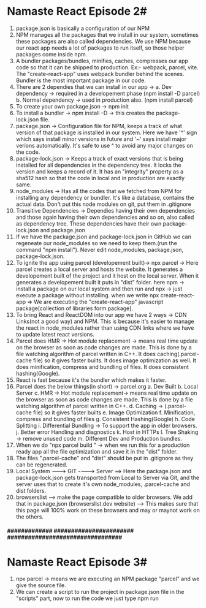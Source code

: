 # Namaste React Episode 2#
1. package.json is basically a configuration of our NPM
2. NPM manages all the packages that we install in our system, sometimes these packages are also called dependencies. We use NPM because our react app needs a lot of packages to run itself, so those helper packages come inside npm.
3. A bundler packages/bundles, minifies, caches, compresses our app code so that it can be shipped to production. Ex:- webpack, parcel, vite. The "create-react-app" uses webpack bundler behind the scenes. Bundler is the most important package in our code. 
4. There are 2 dependies that we can install in our app -> 
    a. Dev dependency -> required in a developement phase (npm install -D parcel)
    b. Normal dependency -> used in production also.   (npm install parcel)
5. To create your own package.json -> npm init
6. To install a bundler -> npm install -D <bundler name> -> this creates the package-lock.json file.
7. package.json -> Configuration file for NPM, keeps a track of what version of that package is installed in our system. 
        Here we have '^' sign which says install minor versions in future and '~' says install major verions automatically. It's safe to use ^ to avoid any major changes on the code.
8. package-lock.json -> Keeps a track of exact versions that is being installed for all dependencies in the dependency tree. It locks the version and keeps a record of it. It has an "integrity" property as a sha512 hash so that the code in local and in production are exactly same. 
9. node_modules -> Has all the codes that we fetched from NPM for installing any dependency or bundler. It's like a database, contains the actual data. Don't put this node modules on git, put them in .gitignore
10. Transitive Dependencies -> Dependies having their own dependencies and those again having their own dependencies and so on, also called as dependency tree. These dependencies have their own package-lock.json and package.json
11. If we have the package.json and package-lock.json in GitHub we can regeneate our node_modules so we need to keep them.(run the command "npm install"). Never edit node_modules, package.json, package-lock.json.
12. To ignite the app using parcel (developement built)-> npx parcel <source file name> -> Here parcel creates a local server and hosts the website. It generates a developement built of the project and it host on the local server. When it generates a developement built it puts in "dist" folder.
    here npm -> install a package on our local system and then run and npx -> just execute a package without installing. 
    when we write npx create-react-app <App Name> => We are executing the "create-react-app" javascript package[collection of libraries form package].
13. To bring React and ReactDOM into our app we have 2 ways -> CDN Links(not a good way) and NPM. This is because it's easier to manage the react in node_modules rather than using CDN links where we have to update latest react versions.
14. Parcel does HMR -> Hot module replacement -> means real time update on the browser as soon as code changes are made. This is done by a file watching algorithm of parcel written in C++. It does caching(.parcel-cache file) so it  gives faster builts. It does image optimization as well. It does minification, compress and bundling of files. It does consistent hashing(Google).
15. React is fast because it's the bundler which makes it faster.
16. Parcel does the below things(in short) -> parcel.org
    a. Dev Built
    b. Local Server
    c. HMR -> Hot module replacement-> means real time update on the browser as soon as code changes are made. This is done by a file watching algorithm of parcel written in C++.
    d. Caching -> (.parcel-cache file) so it  gives faster builts
    e. Image Optimization
    f. Minification, compress and bundling of files
    g. Consistent Hashing(Google)
    h. Code Splitting
    i. Differential Bundling -> To support the app in older browsers.
    j. Better error Handling and diagnostics
    k. Host in HTTPs
    l. Tree Shaking -> remove unused code
    m. Different Dev and Production bundles.
17. When we do "npx parcel build <source file name>" -> when we run this for a production ready app all the file optimization and save it in the "dist" folder.
18. The files ".parcel-cache" and "dist" should be put in .gitignore as they can be regenerated.
19. Local System ---> GIT ----> Server ==> Here the package.json and package-lock.json gets transported from Local to Server via Git, and the server uses that to create it's own node_modules, .parcel-cache and dist folders.
20. browserslist --> make the page compatible to older browsers. We add that in package.json (browserslist.dev website) --> This makes sure that this page will 100% work on these browsers and may or maynot work on the others.

#####  ############# ####################### ################################# ##############################################

# Namaste React Episode 3#

1. npx parcel <source file name> -> means we are executing an NPM package "parcel" and we give the source file.
2. We can create a script to run the project in package.json file in the "scripts" part, now to run the code we just type npm run <script tag>. (Only for "start" tag we can also write "npm start").
3. JSX and React both are different. We can write React without JSX, it's just that JSX makes it easier. JSX is not HTML inside JS, both are different. JSX is an HTML like or XML like syntax. JSX is a different syntax.
4. JSX is not a valid JavaScript syntax, they only understand ECMA script, for browser to understand JSX, parcel does the job behind the scenes. It is transpiled before it goes to JS engine and then JS engine understands the code. Now Parcel doesn't do the transpiling itself, it gives the responsiblity to Babel(it's a package). Basically Babel's job is to convert JSX to React code.
5. Behind the scenes the JSX is converted to React.createElement which then makes a JS object and is rendered in DOM as an HTML element.
    JSX => React.createElement() => React.createElement - JS Object => rendered to an HTML Element. All these are done by Babel.
    "class" attribute in HTML => "className" attribute in JSX. Inside a JSX we can run any JavaScript expression, function inside a {}.
6. For mutiline JSX statements, wrap them under () so that Babel understands where JSX starts and ends. A JSX part in the code is a     React Element. React code is readable because of JSX. 
7. React Components -> Class based Components(Old way) and Functional Components. Component Composition -> Composing or adding one component into other.
8. For Functional components, they are just javascript functions that returns some JSX elemnt. Make sure to start the function name in capital letters. React Element is an object and React Component is a function.
9. A React element is a normal JavaScript variable, so to add that in a React functional component or to add that in another React element we just enclose it inside {}. Now to add a React functional component in another element or a component we just enclose it inside < Component Name />
10. Whatever data comes inside {} JSX won't blindly run it, it will sanitize and see if the data is ok to be processed. JSX Expression must have only one parent element. We can use React.Fragement that is used as an empty tag to wrap up the entire JSX. We can use <> </> in place of React.Fragement. Can we use multiple roots? Can we use a React.Fragement inside another React.Fragement ?

#####  ############# ####################### ################################# ##############################################

# Namaste React Episode 4#

1. Before building any app make sure to plan it first properly and then start coding.
2. React Components are just like JavaScript functions, we can reuse them repeatedly. Never create a component inside another component.
3. To add inline css in react component(within the HTML tags) you need to give them as JS objects {}.
4. React props -> also known as properties. Just like React Functional Components are javascript functions, similarly React props are the arguments of the function. Passing props to a component => passing arguments to a function. Props are just JS objects that wraps all the details. When we have to dynamically pass some data into a component, we pass it as a prop.
5. Config driven UI -> Managing the data how it looks on an UI using data or using configs or big JSON datas that comes from the backend.
6. While using map functions in react make sure to use "key" paramter, and in that never use indexes.

#####  ############# ####################### ################################# ##############################################

# Namaste React Episode 5#
1. The best industry practice is to make seperate files for seperate components and keep all the source code in the "src" folder.
    In that folder there will be a components folder. You can use Js as well as Jsx extenstion, it doesn't matter much.
2. Never keep the hard coded data or the hard coded urls in the component files, make sure you keep them in a seperate folder (utils folder) and in a seperate file(say config.js or constant.js). Since these js files are not a component so the name starts with small letters. All the constant variables should be written in full uppercase.
3. There are 2 different types of import and export. 
    a) Normal export/import => export default <function/variable name> => when we have to export only one file, we cannot write this command twice. While importing these this we can just mention the name. Example:- import CDN_URL from "../Utils/constant";
    b) Named export/import => export const <function/variable name> => here we mention export at the time of declaring the variable, so we can export multipe things at a time. While importing this named export make sure to mention them inside {}. 
    Example:- import {CDN_URL} from "../Utils/constant"; => we can import multiple components together like this.
    We can combine default and named exports in a single file.
4. All these React and other frameworks makes sure that the data layer and the UI layer are in sync, they help in faster DOM manipulation. React makes the DOM operations superfast and efficient.
5. A React HOOK is a normal JS utility function that is prebuilt and is given to us by React, only thing is these functions have some logic written behind the scenes. We need to use named import command to import hooks in our program.
    a) useState() hooks -> it is used to create state variables and maintains the state of our component. The scope of the local state variable is inside the component. Whenever a state variable updates React re-renders the component.
    Whenever a user makes any changes in UI or does any action, the data should be updated. Whenever there is something that changes on the UI we use a local state variable to handle that. useState() is a hook that helps us to manage this state variable across the UI.
    b) useEffet() hooks ->
6. React uses "Reconciliation Algorithm" which is also known as "React fiber"(came up in React version 16). It is used to differentiate one tree from the other and it determines what needs to be changed in UI and what not using a "diff" algorithm. A DOM stands for Document Object Model where Document is the HTML document, Object are the HTML Tags like <h1>, <h2>, <div>.. and the Model is the document structure where we have the HTML tags in the chronological order. React Fiber study material -> https://github.com/acdlite/react-fiber-architecture
7. Virtual DOM -> It is the representation of the actual DOM in the form of a JS object. So there will be an object of existing DOM, once we make any change there is a new object is created, react finds out the difference between these 2 objects and then it actually updates the DOM. React does efficient DOM manipulation and that's why it's fast.
    Example:- A real DOM          A Virtual DOM
            <head>                If you do "console.log(<Body />)" it prints a nested object in the console, that is the Virtual DOM.
                <body>
                    <div>
                    </div>
                </body>
            </head>
8. Diff Algorithm -> It compares and finds the difference between 2 virtual DOMs, updates the actual DOM accordingly on every render cycle. That's how React becomes faster because finding out the difference between two HTML code is tuff but finding out the difference between 2 objects is easier. React doesn't touch the actual DOM much and that's another reason why React is so fast.
9. Whenever there is a change in state variable React will immediately find out the difference between the Virtual DOM and it will re-render/update our component and update the actual DOM. Why not to use indexes as the React key?
10. Incremental rendering -> The ability to split rendering work into chunks and spread it out over multiple frames. React uses "one way data binding".

#####  ############# ####################### ################################# ##############################################

# Namaste React Episode 6#

1. A state is a built-in React object that is used to contain data or information about the component. Say there is a variable in react and on click of a button that variable changes and it shows up in UI. So for that react needs to track the variable so that the data layer is in sync with UI layer. Now React cannot do that on a normal variable and can only track local state variables. So to create and monitor changes on the local state variable we use useState hook. Every component in React maintains a "State", we can put all the variables in this state and everytime we have to create a local variable we use state in it. Never write a useState inside if-else/for-loop and outside functional component.
"useState is a hook that React gives us to create state variables inside a functional component."
2. In useState hook react gives us two things in the form of an array, a state variable and a function to update the state variable. Now whenever this state variable changes react will immediately update the UI. Whenever the state variable changes React re-renders the whole component. Whenever a state variable is updated React re-renders the entire component(Reconciliation).
3. Hooks are just normal JS functions which React gives us to obtain a certain functionality.
4. There are 2 ways to call an API. *Read about microservices and monolith
    a) Load -> Call API -> Render the page
    b) Load -> Show something on the page -> Call API -> Render the page  ==> This is mostly preferred as the page will be available all the time. To use this functionality React gives us access to the most important "useEffect" hook.
5. useEffect() takes in a callback function and that function is called whenever useEffect wants it to be called. This function is called after every component render and component render happens whenever there is a state change or there is any props change. If we don't want to run the useEffect on every re-render we can pass a dependency array to it. If that is not dependent on anything then it will be called just once when the page loads for the first time. It's a hook that React gives us and it's callled after the component renders.
6. When you have a useEffect with a callback function with empty dependency array, it will be called once after first render. Now if the dependency array has something then it will be called once after render and everytime the dependency is rendered. So the flow happens like this ==> First the page is rendered => the initial data is rendered => then the page loads with final data. We can return a function in useEffect hook mainly whenever we want to unmount the component.

#####  ############# ####################### ################################# ##############################################

# Namaste React Episode 7#

1. In useEffect if there is no dependency array mentioned (apart from a blank array) it will be called after each and every render. If a blank array is kept then it means there is no dependency and it will be called only after the first render.
2. createBrowserRouter => function that we get from "react-router-dom" that helps us to create routing. It takes some configuration in the form of an array and each path is an object having these 2 parameters.
    a) path => denotes the path
    b) element => denotes which component will be loaded for the particular path.
    Note:- Create the router below the component as everything runs in a sequence.
3. RouterProvider => component that we get from "react-router-dom" that helps us to provide he routing to our app. It passes it like a prop.
4. React Router DOM gives us a hook "useRouteError" which gives us an error object, it gives us an information on what type of error we have and we can display this on our page to show what kind of error we have.
5. The problem with anchor tag is that it refreshes the entire page. React pages are SPA (Single Page Applications), they don't make a network call when we change pages. To avoid this "react-router-dom" gives us a "Link", used exactly like our anchor tag(replace "href" with "to"). Behind the scenes Link tag uses and anchor tag only.
6. There are 2 types of routing => 
    a) Client side routing => When we click on a page it goes to another page without making a network call, we just load a different component.
    b) Server side routing => Way by which all our pages come from the server.
7. We can create multiple children of our Route. "React-router-dom" gives us access to "Outlet" component to create nested routes and this will be filled by the children configuration. It's a place where we an fill our children configs.
8. "React-router-dom" gives us access to a hook called as "useParams" which reads the dynamic url and takes the "id" from the browser. The best thing about creating more and more components is that it makes the code "modular", "reusable", "cleaner", "maintainable", "testable". There is also something called as "useSearchParams()" hook which is used when the id is attached with something else in browser[Ex:- youtube video id has "/watch?v=" with it so we can't use useParams hook here]. Read about => URLSearchParams.

#####  ############# ####################### ################################# ##############################################

# Namaste React Episode 8#

1. React initially started with class based components, the most important part of class based component is the render() method. Just like in functional components return a JSX here similarly here render method returns a JSX.
2. The "props" in functional component is replaced by "this.props" in class based components. A "constructor" is a method that is called automatically during the creation of an object from the class. The constructor for a React component is called before it is mounted. When implementing the constructor for a React.Component subclass, we should call super(props) before any other statement. Otherwise, this.props will be undefined in the constructor, which can lead to bugs.
3. Constructor is something that is used for initialization and it is a place where the state variables are created. Whenever we load a class a constructor is called first. In class based components all the state variables are created as a part of the same object.
4. In class based components first the constructor is called then the class is rendered and then componentDidMount() is called.
    constructor() ==> Render() ==> componentDidMount(). So the best place to make an API call in class based component is componentDidMount().
5. Reason why constructor() is called first because its the place where things are initialized first. Whenever React renders it does it in 2 phases
    a) Render Phase => It includes render() and constructor(). This is the phase where the DOM is updated.
    b) Commit Phase => It includes componentDidMount(). This is the phase where React is actually modifying the DOM and then calls componentDidMount().
6. Because the Commit Phase takes time(because API call takes time) so React tries to complete the render phase first for all the child components before starting the commit phase. When the commit phase starts and there are 2 children and 1 parent then react will complete the commit for the first, then second and then parent. So the chronology is as follows:-
    Parent Constructor => Parent Render => First child constructor => First child render => Second child constructor => second child render => first child componentDidMount() => second child componentDidMount() => Parent componentDidMount().
7. componentDidMount can be made async but useEffect can't be, why??? || find the purpose of constructor(props) and super(props)
8. When there is an API call or any state changes in componentDidMount() phase the component re-renders and updates which called the componentDidUpdate() phase. Basically after first render componentDidMount() is called and after next every re-render componentDidUpdate is called. componentWillUnount() will be called when the component is unmounted from the DOM tree, basically when we move to someother page leaving the current page.

#####  ############# ####################### ################################# ##############################################

# Namaste React Episode 9#
1. We build functions in JS so that we can wrap up a small logic into a function and to benefit from these 3 things -> 
    a) Modularity => breaking down code into meaningful pieces
    b) Readability c) Reusability
2. Difference between hook and a functional component -> functional component returns a JSX whereas hooks returns a JS/array/value.
3. Window: online event => an event listener, when you go online the browser detects it. Clear event listeners once you go out of the component else browser will keep on storing it. This can be done in unmounting part of useEffect.
4. In large scale production ready apps we cant ask the bundler to have just one index.js file. This is the reason we do Chunking/Code Splitting/Dynamic Bundling/Lazy Loading/On demand loading. All of these are same concepts. Bundling is good but to a certain limit, till the time it's logical.
5. To do lazy loading we do that inside the lazy() function which comes from React Library as a named import. When we load the component on demand loading react tries to suspend it upon rendering because the code is not there. To solve this we use "Suspense", which takes care of the suspending part automatically.
6. Suspense takes a prop known as "fallback" which loads the shimmer unless the actual page is loaded. NEVER dynamically load/lazy load components inside another component because this will be lazy loaded after every render cycle which is not preferred. Always lazy load on the top where you are importing.

#####  ############# ####################### ################################# ##############################################

# Namaste React Episode 10#

1. scss -> mordern way of writing css, at the end scss is converted to css. There are different ways to add a css file(know pros and cons  of all of these)
        a) A normal css file.           b) An scss file.            c)Inline css -> it takes a js object in the html tag itself
        d) Using Component or UI libraries like Material UI, Base UI, Ant, Chakra   e) Styled components
    In this we will be using Tailwind CSS. PostCSS -> Tool for transforming CSS to JavaScript.
2. .postcssrc file tells the bundler that while it is building up a developement or a production build, we will be using tailwind so compile our tailwind. We use square bracket notation => w-[200px] to give exact dimentions. Tailwind creates a dynamic class for us in this case.
3. Pros of tailwind -> a) Easy to debug  b) Less code is shipped so bundle size is small    c) No duplicate CSS so time taken is less
        d) Gives more control and is more customisable  e) Everything is done inside our JS file so easy to manage code
    Cons of tailwind -> a) High initial learning curve so for new developers it may take time to grasp it.
                        b) Compromises code readability as the classnames are very big




#####  ############# ####################### ################################# ##############################################

# Namaste React Episode 11#

1. If there is a component and we want to use a local variable within the component that's called a "State" and to pass data from one component to the other we use props. Props are local state for the parent.
2. Prop  Drilling -> Passing down of props down the component tree. We cannot change the state of another sibbling from the same component. In such cases we give control of the state of all the sibblings to the parent, this is called "Lifting the state up".
3. Redux store, React context are a shared store for the entire app from where the state variables can be used across multiple components without undergoing prop drilling. Basically we need a piece of data to be accessible anywhere in our app.
4. createContext() is a function that takes data which will be accessed all across our application. Props and other things are tied to a component which is not the case with React Context. In context.provider we can overide the default value with a state variable (using a prop called "value") that can be modified. It can modify the context for a smaller portion of my app. If any component is outside the context.provider that will have the default value, only the ones inside the provider will have the updated value. The major advantage of context is "Prop Drilling".
5. How to manage more than 1 context? Can a context come inside another context? Can we have multiple nested context?
6. Any component in our app can access the "Context" and any component can modify this context in our app. The best thing about Context is that it is not tied to any component, it stays independent outside the app. Context is like a "useState" for the entire application.
In class based components we use <Context.Consumer></Context.Consumer> to access the context.


#####  ############# ####################### ################################# ##############################################

# Namaste React Episode 12#

1. Redux is also like context where we can have a centralised storage of data, but the difference is it is used only in Large Scale Applications. For small scale applications using context is enough.
2. Redux store is like a big object which have different sections and those are small pieces and all the components in the app will be able to access this store. On the other hand, state variable is restricted to that particular component and props help in passing data between the components.
3. Redux and context helps in accessig data globally, only difference is we can have multiple context but only one redux store. Redux and React are completely different and should not be combined together.
4. We create logical seperation into our store => slices of our store(Ex:- User slice, authentication slice, theme slice, cart slice)
    Basically a slice is a small portion of our store, so all these slices are small parts of our store.
5. In Redux components cannot directly update the store, instead they have to "Dispatch an Action". The action will call a normal JS function and this function will be modifying the cart(This function is called as a Reducer). In case of large applications we don't want random components to modify our store so that is why we make changes via "Action object" so that we can keep a track of each and everything.
 * So ==> we click a button in a React component ==> it dispatches an action ==> it calls a Reducer function ==> it updates the slice of our redux store. * [This is to write in the Redux store]
6. To read the cart in redux store we need to call the "Selector" and this selector will give us the information from the cart that will update the React component. [This is to read from the Redux store] The selector is a hook (useSelector) at the end of the day and which again means thats a JS function. When we use a selector it's also known as "Subscribing to the store" which means reading from the store.
It means that it is sync with the store so whenever the store modifies it will automatically modify the react component and the UI.
7. We install 2 libraries to have the redux in our app.
    i) npm i @reduxjs/toolkit  ==> This is the core of Redux.
    ii) npm i react-redux  ==> This is the bridge between React and Redux.
8. We need to give a provider to provide the store to the React application, we can provide the store to the entire app or some selective components based on our requirement.
9. The Reducer function takes in 2 things -> the initial state and the action payload(This is the place where we will get the items to be added to the cart or "The data which is comming in"). These functions take a state and directly modify it, they don't return anything.
10. 
/**
 * Steps in configuring a redux store:-
 * Create a store => configureStore API from "@reduxjs/toolkit
 *
 * Provide the store to the app in App.js=> Provider API from "react-redux" and used the key "store" and gave access of the store to the app.
 *
 * created a Slice using createSlice API from "@reduxjs/toolkit
 * In create slice we need the below things in the form of an object:-
 *      - name :
 *      - Initial State :
 *          - Items(array) :
 *      - Reducers : {(Its an object having the below things)
 *          - Action Name : Reducer function(Which takes in initial state and action payload) =>{ This function won't return anything }
 *                  }
 *        Export the actions as below
 *          export const {<Action names>} = <Slice Name>.actions
 *
 *        Export the reducers BUT as a "<Slice Name>.reducer" format (Here it will combine all of them to a single reducer)
 *
 *
 *  Now we put the slice in store in the below format in reducer object. Here all the slice created will be added here.
 *       reducer : {
 *                   <Name> : <Slice Name>
 *                  }
 *  
 *   To check if the redux is working fine on our app properly or not check the "Chrome Redux Dev Tools extension"
 */

11. Using useSelector if we subscribe to the entire store then everytime my store changes it will re-render the component, which is a very bad performance issue. Instead we subscribe to the "items in that particular slice of the store" for best performance. To dispatch an action we use useDispatch hook that comes from "react-redux".
12. Read about => Redux documentation, thunks, middleware, early return coding pattern, axios.


#####  ############# ####################### ################################# ##############################################

# Namaste React Episode 13#

1. Reason to do testing in our app ==> There are lot of developers working on 100's of components on a large scale application so adding a new piece of code or making any changes may impact the existing code, so testing the code gives us confidence that we are not breaking the existing code. [Read about "Test Driven Developement" => Basically means writing test cases even before writing the code ] Test Driven Developement is a very good process as it ensures a very good quality of code but it's not preferred by companies as that makes the developement proces very very slow.

2. Different Types of testing:-
    a) Manual Testing => A person tries to do random tests on the code to see if that breaks or not.
    b) Automated Testing => A code testing a code. Ex:- Selenium, 
    c) End 2 End(E2E) testing => It simulates a flow where the entire flow and entire journey of a user on the app is being tested. Ex:- Cyprus. This part is being offloaded to the QA team in many cases where they use a "headless browser". Basically these processes replace the manual testing with a code.
    d) Unit Testing => Core job of developers where they test small unites in the code.
    e) Integration Testing => Testing the integration between the components

3. Jest -> Delightful JS testing framework and React Testing Library uses jest behind the scenes. React Testing Library makes the testing in react very efficient. A convention to write test file names => <filename>.test.js

Steps for testing:- 

/**
 * 
 * Install React Testing Library.  => npm install --save-dev @testing-library/react
 * Install Jest   => npm i -D jest
 * Configure Jest => Create a Jest.config file => npx jest --init => Remember we use jsdom(browser-like) environment for it. Also use   "babel" instrument code for coverage.
 * After all the configuration we can directly run our tests as "npm run test" => test command is already configured as "jest" by parcel in package.json.
 * After Jest version 28 "jest-environment-jsdom" is no longer shipped by default, so now we need to install it separately. => npm i -D jest-environment-jsdom.
 * After running npm run test => jest will try to find out the test cases in our entire file. Ex:- "**/__tests__/**/*.[jt]s?(x), **/?(*.)+(spec|test).[tj]s?(x)" => this means jest is looking for "__tests__" folder and in that it's looking for "spec.js/spec.ts/test.js/test.ts" type of folders.
 * Now we create our first test file. Remember whatever files we put insie "__tests__" folder jest will consider all of them as testing files.
 * Configure jest bable config as JS files don't understand the "import" statements or any other ES6 statements. Jest needs some Babel packages for this. Now babel will make Jest understand that there is something called as ES6 statements and helps it to understand that.
            => npm install --save-dev babel-jest @babel/core @babel/preset-env
 * Now create a babel.config.js and configure the below one. We can also put this code in ".babelrc" file which was originally created to remove the console.log() for the end user by writing some configs. Both babel.config.js and .babelrc are valid ways to do so.
                module.exports = {
                            presets: [['@babel/preset-env', {targets: {node: 'current'}}]],
                                };
 * Now the above code will throw an error on ".babelrc" file as that file accepts only JSON, so convert everything into "" and remove the "module.exports" part. [JSON and JS objects are not same]
 * Wrote and ran test cases, gitignored the coverage folder.
 * Wrote unit test cases for header and see what we can expect when we load the header. So test cases will be
        a) See if the logo loads        b) Cart items should be 0        c) Status should be online.
 * Add a configuration to the "presets" part in ".babelrc" file as mentioned below to make jest understand the JSX part ot JSX statements of React. Also install => npm i -D @babel/preset-react
                        ["@babel/preset-react", {"runtime": "automatic"}]
        To write render() inside the testing file the syntax is => const <Variable Name> = render(<Component Name />)
    The Variable Name returns a Vitual DOM object if we log inside the console. 
 * Create Mocks as jsdom doesn't understand a png image. Since jsdom doesn't have the redux so then we wrap the react component inside a provider(which will be imported from react-redux). In jest.config.js have a "moduleNameMapper: {}" which tells that all the .png files that we have take it from the dummy image. The format to do this is mentioned below.
            moduleNameMapper: {
    "\\.(png|jpg|svg)$" : "../Mocks/dummyLogo.js"  //Here we are mapping all the .png/.jpg/.svg files with the dummyLogo.js
   },
 * The jsdom doesn't understand Link and routing or from where the routing is comming from so we need to give it router as well. So in place of "createBrowserRouter" [because jsdom is not a Browser] we use "StaticRouter" imported from "react-router-dom/server". This router can work without browser. Also we have to import a "Provider" from react-redux and provide our store inside it for jsdom to unserstand.
 * We need to mock our API call because jsdom doesn't understand fetch() as that is provided to us by the browser. The jsdom doesn't have network access and cannot make network calls. So for that we use "global.fetch" and a dummy function called "jest.fn()" given to us by jest. The syntax is => **More details on point no 11.
    global.fetch = jest.fn(()=>{
        return Promise.resolve(
        {
        json: ()=> {return Promise.resolve(<Pass the data that you have to mock>)}  //Like this we create our own dummy fetch to fake..
        }                                                                   // ..the network call and attached that to a global object
    )
})
        Now our code will automatically undertand what is happening inside our fetch
 * expect(<Variable Name>).toBeInTheDocument() //This checks that Shimmer is actually there in the component or not.
    toBeInTheDocument() comes from @testing-library/jest-dom => npm i -D @testing-library/jest-dom
 * waitFor() => Is a function given to us by React Testing Library to wait for sometime untill I get the component or the portion on the screen loaded. Ex:-
                await waitFor(() =>  [Make sure the corresponding test function has async written]
                expect(screen.getByTestId("search-btn"))
 * To Moch typing something on the search bar we fire an event[fireEvent] given to us by react-testing library.
 * 
 * 
 * 
 */

 4. The "test()" function takes in 2 arguments => a) Name of the test  b) Callback function which will have the code that the test case will execute. Every test case should have an expect() function or an expectation inside it, also called as assertion.
        EX:- test("<Name of the test we are doing>", ()=>{
            expect(<Write the function to be tested>).toBe(<Expected result>)
        })
 5. Find the difference between JSON and JS object. Read about "jest babel config", "jsdom".
 6. During testing we don't run the app on the browser, we run the test on seperate environment called "jsdom". Say we are testing the "Header" component and assume jsdom to be a small machine. So in that small machine we will load the header using a render function that comes from React Testing Library. The "Coverage" folder gives us the coverage report, basically it tells us how many test cases we have written, how much code we have covered and we need to put this folder in .gitignore.
 7. Jsdom is a container that doesn't have any root(Like we create a root element while trying to load the component in browser) so here we use a special render() provided to us by React Testing Library. It also doesn't understand JSX so we install @babel/preset-react.
 8. Jsdom tries to read png images as a javascript statement and throws and error. In React testing whenever jest doesn't understand something and the testing breaks we create a "mock" out of it. In this case we will create a dummy image for us. This Dummy image will be a JS file as the jsdom understands only that.
 9. Here to help us jest comes into play, so in jest.config.js have a "moduleNameMapper: {}" which tells that all the .png files that we have take it from the dummy image. The format to do this is mentioned below.
            moduleNameMapper: {
    "\\.(png|jpg|svg)$" : "../Mocks/dummyLogo.js"  //Here we are mapping all the .png/.jpg/.svg files with the dummyLogo.js
   },
10. To differentiate one HTML tag of the React component with the other during the React testing we use "data-testid" for running in jsdom unlike using "id" in the case of a browser. 
11. fetch() is provided by browser for making network calls and it returns a promise in the form of a readable stream and we convert that readable stream into json and this json is again returns us a Promise.
12. In package.json in "scripts" part if we mention => "watch-test": "jest --watch" it creates a Hot Module Reloading(HMR) for testing so dont have to run "npm run test" repeatedly. So we need to run => npm run watch-test.


#####  ############# ####################### ################################# ##############################################

# Namaste React Episode 14#

1. Topics that were asked in machine coding rounds of interviews:-
        a) Todo List       b) Fetch data from API   c) Forms    d) Quiz App    e) Nested Filters    f) Carousels    g) Hooks
        h) API Call Data    i) searching, sorting   j) Infinite scroll      k) Higher Order Components      l) E-commerse website
        m) Counter App      n) Debouncing       o) Tik Tac Toe
2. The most crucial part of this machine coding interview is managing the time and also when the interviewer is watching us, so to be good at interviews we need to => Practice a lot(before the interview) AND Planning well(during the interview). So the first thing we need to do in the machine coding round is "To clear out all the questions before starting the code."
\\\\\\\\\\\\\\\\\\\\\\ Requirement Clarification \\\\\\\\\\\\\\\\\\\\\\
    a) What features we need to develop?
    b) Tech Stack -> Tell the interviewer that we will use tailwind CSS for styling, JavaScript, Redux or Context API or something else and justify all the tech stacks that you are using. Incase the app has forms the we will use FORMIK libraries. For routing we will be using react-router-dom. Mention the bundler we are using, the testing libraries we will be using. So in short the below things:-
            i) Styling -> Tailwind CSS
            ii) Data Management Library -> Redux/Context API
            iii)Forms -> Formik
            iv)Routing -> React-router-dom
            v)Bundler -> Parcel/Webpack
            vi)Testing Library -> react-testing-library/jest
        **Don't spend more than 5 mins on the above discussion**
3. The next 5mins we need to spend on planning or making a very low level design, how we will structure our components and how our data will flow, how we will use data and ui level. Remember -> "The more planning" => "The better code"
4. Search why reportWebVitals.js , <React.StrictMode> is used in create-react-app.
5. While writing a code for a list of items => do for one item => after that works fine [do console.log() to check] => Iterate that for rest of the items using map => This makes debugging easier. While using APIs if the data doesn't come the try doing an early return empty check and check first.